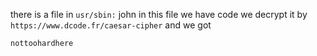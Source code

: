there is a file in `usr/sbin:` john
in this file we have code  we decrypt it by `https://www.dcode.fr/caesar-cipher` and we got 
```
nottoohardhere
```
